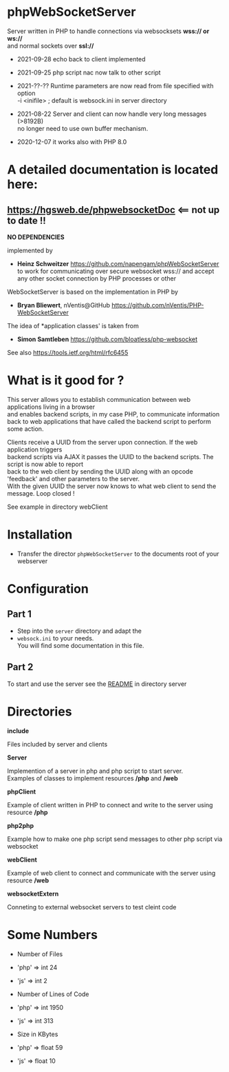 <meta name="google-site-verification" content="9RThX62pakuWChXBfUw-llDMYzLJmCaxw94glD6aTUI" />

# phpWebSocketServer

Server written in PHP to handle connections via websocksets **wss:// or ws://**  
and normal sockets over **ssl://**  




- 2021-09-28 echo back to client implemented

- 2021-09-25 php script nac now talk to other script 


- 2021-??-?? Runtime parameters are now read from file specified with option   
-i &lt;inifile> ; default is websock.ini in server directory

- 2021-08-22 Server and client can now handle very long messages (>8192B)   
no longer need to use own buffer mechanism.

- 2020-12-07 it works also with PHP 8.0 

# A detailed documentation is located here: 
## https://hgsweb.de/phpwebsocketDoc     <== not up to date !!


**NO DEPENDENCIES**

implemented by  
- **Heinz Schweitzer** https://github.com/napengam/phpWebSocketServer 
to work for communicating over secure websocket wss://
and accept any other socket connection by PHP processes or other 

WebSocketServer is based on the implementation in PHP by  
- **Bryan Bliewert**, nVentis@GitHub https://github.com/nVentis/PHP-WebSocketServer

The idea of *application classes' is taken from  
- **Simon Samtleben** https://github.com/bloatless/php-websocket

See also https://tools.ietf.org/html/rfc6455


# What is it good for ?

This server allows you to establish communication between web applications living in a browser  
and enables backend scripts, in my case PHP, to communicate information back to web applications that 
have called the backend script to perform some action.

Clients receive a UUID from the server upon connection. If the web application triggers  
backend scripts via AJAX it passes the UUID to the backend scripts. The script is now able to report  
back to the web client by sending the UUID along with an opcode 'feedback' and other parameters to the server.  
With the given UUID the server now knows to what web client to send the message. Loop closed !

See example in directory webClient

# Installation

- Transfer the director  `phpWebSocketServer` to the documents root of your webserver

# Configuration
## Part 1

- Step into the `server` directory and adapt the 
- `websock.ini` to your needs.  
You will find some documentation in this file.

## Part 2

To start and use the server see the [README](server/README.md) in directory server 

# Directories

**include**

Files included by server and clients

**Server**

Implemention of a server in php and php script to start server.  
Examples of classes to implement resources **/php** and **/web**

**phpClient**

Example of client written in PHP to connect and write to the server using resource **/php** 

**php2php**

Example how to make one php script send messages to other php script 
via websocket

**webClient**

Example of web client to connect and communicate with the server  using resource **/web**

**websocketExtern**

Conneting to external websocket servers to test cleint code



# Some Numbers


- Number of Files
- 'php' => int 24
- 'js' => int 2  

- Number of Lines of Code
- 'php' => int 1950
- 'js' => int 313  

- Size in KBytes
- 'php' => float 59
- 'js' => float 10

